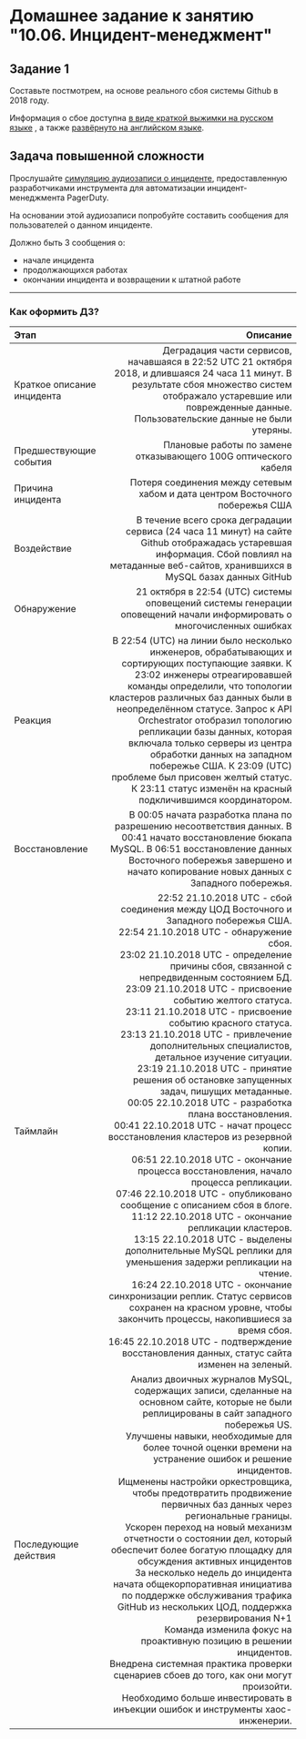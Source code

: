 # Домашнее задание к занятию "10.06. Инцидент-менеджмент"

## Задание 1

Составьте постмотрем, на основе реального сбоя системы Github в 2018 году.

Информация о сбое доступна [в виде краткой выжимки на русском языке](https://habr.com/ru/post/427301/) , а
также [развёрнуто на английском языке](https://github.blog/2018-10-30-oct21-post-incident-analysis/).

## Задача повышенной сложности

Прослушайте [симуляцию аудиозаписи о инциденте](https://youtu.be/vw6I5DYWkNA?t=1), предоставленную 
разработчиками инструмента для автоматизации инцидент-менеджмента PagerDuty.

На основании этой аудиозаписи попробуйте составить сообщения для пользователей о данном инциденте.

Должно быть 3 сообщения о:
- начале инцидента
- продолжающихся работах
- окончании инцидента и возвращении к штатной работе

---

### Как оформить ДЗ?

| Этап                            | Описание    |
| :---                            |         ---:|
| Краткое описание инцидента      | Деградация части сервисов, начавшаяся в 22:52 UTC 21 октября 2018, и длившаяся 24 часа 11 минут. В результате сбоя множество систем                                     отображало устаревшие или поврежденные данные. Пользовательские данные не были утеряны.|
| Предшествующие события          | Плановые работы по замене отказывающего 100G оптического кабеля             |
| Причина инцидента               | Потеря соединения между сетевым хабом и дата центром Восточного побережья США |
| Воздействие                     | В течение всего срока деградации сервиса (24 часа 11 минут) на сайте Github отображадась устаревшая информация. Сбой повлиял на                                        метаданные веб-сайтов, хранившихся в MySQL базах данных GitHub              |
| Обнаружение                     | 21 октября в 22:54 (UTC) системы оповещений системы генерации оповещений начали информировать о многочисленных ошибках |
| Реакция                         | В 22:54 (UTC) на линии было несколько инженеров, обрабатывающих и сортирующих поступающие заявки. К 23:02 инженеры отреагировавшей команды определили, что топологии кластеров различных баз данных были в неопределённом статусе. Запрос к API Orchestrator отобразил топологию репликации базы данных, которая включала только серверы из центра обработки данных на западном побережье США. К 23:09 (UTC) проблеме был присовен желтый статус. К 23:11 статус изменён на красный подкличившимся координатором.|
| Восстановление                  | В 00:05 начата разработка плана по разрешению несоответствия данных. В 00:41 начато восстановление бюкапа MySQL. В 06:51 восстановление данных Восточного побережья завершено и начато копирование новых данных с Западного побережья.             |
| Таймлайн                        | 22:52 21.10.2018 UTC - сбой соединения между ЦОД Восточного и Западного побережья США. <br> 22:54 21.10.2018 UTC - обнаружение сбоя. <br> 23:02 21.10.2018 UTC - определение причины сбоя, связанной с непредвиденным состоянием БД. <br> 23:09 21.10.2018 UTC - присвоение событию желтого статуса. <br> 23:11 21.10.2018 UTC - присвоение событию красного статуса. <br> 23:13 21.10.2018 UTC - привлечение дополнительных специалистов, детальное изучение ситуации. <br> 23:19 21.10.2018 UTC - принятие решения об остановке запущенных задач, пишущих метаданные. <br> 00:05 22.10.2018 UTC - разработка плана восстановления. <br>  00:41 22.10.2018 UTC - начат процесс восстановления кластеров из резервной копии. <br> 06:51 22.10.2018 UTC - окончание процесса восстановления, начало процесса репликации. <br> 07:46 22.10.2018 UTC - опубликовано сообщение с описанием сбоя в блоге. <br> 11:12 22.10.2018 UTC - окончание репликации кластеров. <br> 13:15 22.10.2018 UTC - выделены дополнительные MySQL реплики для уменьшения задержи репликации на чтение. <br> 16:24 22.10.2018 UTC - окончание синхронизации реплик. Статус сервисов сохранен на красном уровне, чтобы закончить процессы, накопившиеся за время сбоя. <br> 16:45 22.10.2018 UTC - подтверждение восстановления данных, статус сайта изменен на зеленый.              |
| Последующие действия            | Анализ двоичных журналов MySQL, содержащих записи, сделанные на основном сайте, которые не были реплицированы в сайт западного побережья US. <br> Улучшены навыки, необходимые для более точной оценки времени на устранение ошибок и решение инцидентов. <br> Ищменены настройки оркестровщика, чтобы предотвратить продвижение первичных баз данных через региональные границы. <br> Ускорен переход на новый механизм отчетности о состоянии дел, который обеспечит более богатую площадку для обсуждения активных инцидентов <br> За несколько недель до инцидента начата общекорпоративная инициатива по поддержке обслуживания трафика GitHub из нескольких ЦОД, поддержка резервирования N+1 <br> Команда изменила фокус на проактивную позицию в решении инцидентов. <br> Внедрена системная практика проверки сценариев сбоев до того, как они могут произойти. <br> Необходимо больше инвестировать в инъекции ошибок и инструменты хаос-инженерии. |
